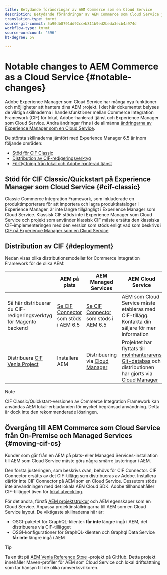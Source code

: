 ```yaml
---
title: Betydande förändringar av AEM Commerce som en Cloud Service
description: Betydande förändringar av AEM Commerce som Cloud Service jämfört med Adobe Experience Manager 6.5.
translation-type: tm+mt
source-git-commit: 5a90db8791dd92cceb811b9ed2beda3ecb4a974d
workflow-type: tm+mt
source-wordcount: '596'
ht-degree: 5%

---
```



# Notable changes to AEM Commerce as a Cloud Service {#notable-changes}

Adobe Experience Manager som Cloud Service har många nya funktioner och möjligheter att hantera dina AEM projekt. I det här dokumentet belyses de viktiga skillnaderna i handelsfunktioner mellan Commerce Integration Framework (CIF) för lokal, Adobe-hanterad tjänst och Experience Manager som Cloud Service. Andra ändringar finns i de allmänna [ändringarna av Experience Manager som en Cloud Service](/help/release-notes/aem-cloud-changes.md).

De största skillnaderna jämfört med Experience Manager 6.5 är inom följande områden:
* [Stöd för CIF Classic](#cif-classic)
* [Distribution av CIF-redigeringsverktyg](#cif-tools)
* [Förflyttning från lokal och Adobe hanterad tjänst](#moving-cif-cs)

## Stöd för CIF Classic/Quickstart på Experience Manager som Cloud Service {#cif-classic}

Classic Commerce Integration Framework, som inkluderade en produktimporterare för att importera och lagra produktkataloger i Experience Manager, är inte längre tillgängligt i Experience Manager som Cloud Service. Klassisk CIF stöds inte i Experience Manager som Cloud Service och projekt som använder klassisk CIF måste ersätta den klassiska CIF-implementeringen med den version som stöds enligt vad som beskrivs i [CIF på Experience Manager som en Cloud Service](https://git.corp.adobe.com/AdobeDocs/experience-manager-cloud-service.en/blob/cif/help/commerce-cloud/architecture.md)

## Distribution av CIF {#deployment}

Nedan visas olika distributionsmodeller för Commerce Integration Framework för de olika AEM:

|  | AEM på plats | AEM Managed Services | AEM Cloud Service |
|-------------     |-----------|-----------|-----------|
| Så här distribuerar du CIF-redigeringsverktyg för Magento backend | [Se CIF Connector](https://github.com/adobe/commerce-cif-connector/blob/master/README.md) som stöds i AEM 6.5 | [Se CIF Connector](https://github.com/adobe/commerce-cif-connector/blob/master/README.md) som stöds i AEM 6.5 | AEM som Cloud Service måste etableras med CIF-tillägg. Kontakta din säljare för mer information |
| Distribuera [CIF Venia Project](https://github.com/adobe/aem-cif-guides-venia) | Installera AEM | Distribuering via [Cloud Manager](https://docs.adobe.com/content/help/en/experience-manager-cloud-manager/using/introduction-to-cloud-manager.html) | Projektet har flyttats till [molnhanterarens Git-databas](https://docs.adobe.com/content/help/en/experience-manager-cloud-service/implementing/managing-code/integrating-with-git.html) och distributionen har gjorts via [Cloud Manager](https://docs.adobe.com/content/help/en/experience-manager-cloud-service/implementing/deploying/overview.html) |

>[!NOTE]
>
>CIF Classic/Quickstart-versionen av Commerce Integration Framework kan användas AEM lokal-erbjudanden för mycket begränsad användning. Detta är dock inte den rekommenderade lösningen.

## Övergång till AEM Commerce som Cloud Service från On-Premise och Managed Services {#moving-cif-cs}

Kunder som går från en AEM på plats- eller Managed Services-installation till AEM som Cloud Service måste göra några smärre justeringar i AEM.

Den första justeringen, som beskrivs ovan, behövs för CIF Connector. CIF Connector ersätts av det CIF-tillägg som distribueras av Adobe. Installera därför inte CIF Connector på AEM som en Cloud Service. Dessutom stöds inte användningen med det lokala AEM Cloud SDK. Adobe tillhandahåller CIF-tillägget även för [lokal utveckling](develop.md).

För det andra, förstå [AEM projektstruktur](https://docs.adobe.com/content/help/en/experience-manager-cloud-service/implementing/developing/aem-project-content-package-structure.html) och AEM egenskaper som en Cloud Service. Anpassa projektinställningarna till AEM som en Cloud Service layout.
De viktigaste skillnaderna här är:

* OSGI-paketet för GraphQL-klienten **får inte** längre ingå i AEM, det distribueras via CIF-tillägget
* OSGI-konfigurationer för GraphQL-klienten och Graphql Data Service **får inte** längre ingå i AEM

>[!TIP]
>
>Ta en titt på [AEM Venia Reference Store](https://github.com/adobe/aem-cif-guides-venia) -projekt på GitHub. Detta projekt innehåller Maven-profiler för AEM som Cloud Service och lokal driftsättning som tar hänsyn till de olika ramverksvillkoren.
